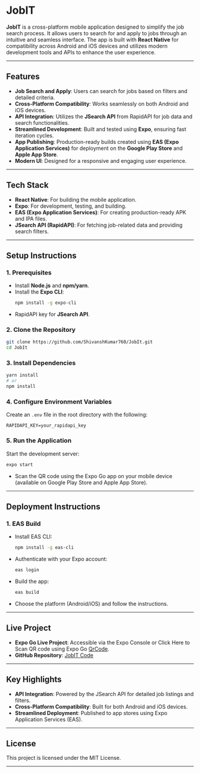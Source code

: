 # **JobIT**

**JobIT** is a cross-platform mobile application designed to simplify the job search process. It allows users to search for and apply to jobs through an intuitive and seamless interface. The app is built with **React Native** for compatibility across Android and iOS devices and utilizes modern development tools and APIs to enhance the user experience.

---

## **Features**
- **Job Search and Apply**: Users can search for jobs based on filters and detailed criteria.
- **Cross-Platform Compatibility**: Works seamlessly on both Android and iOS devices.
- **API Integration**: Utilizes the **JSearch API** from RapidAPI for job data and search functionalities.
- **Streamlined Development**: Built and tested using **Expo**, ensuring fast iteration cycles.
- **App Publishing**: Production-ready builds created using **EAS (Expo Application Services)** for deployment on the **Google Play Store** and **Apple App Store**.
- **Modern UI**: Designed for a responsive and engaging user experience.

---

## **Tech Stack**
- **React Native**: For building the mobile application.
- **Expo**: For development, testing, and building.
- **EAS (Expo Application Services)**: For creating production-ready APK and IPA files.
- **JSearch API (RapidAPI)**: For fetching job-related data and providing search filters.

---

## **Setup Instructions**

### **1. Prerequisites**
- Install **Node.js** and **npm/yarn**.
- Install the **Expo CLI**:
  ```bash
  npm install -g expo-cli
  ```
- RapidAPI key for **JSearch API**.

### **2. Clone the Repository**
```bash
git clone https://github.com/ShivanshKumar760/JobIt.git
cd JobIt
```

### **3. Install Dependencies**
```bash
yarn install
# or
npm install
```

### **4. Configure Environment Variables**
Create an `.env` file in the root directory with the following:
```env
RAPIDAPI_KEY=your_rapidapi_key
```

### **5. Run the Application**
Start the development server:
```bash
expo start
```
- Scan the QR code using the Expo Go app on your mobile device (available on Google Play Store and Apple App Store).

---

## **Deployment Instructions**
### **1. EAS Build**
- Install EAS CLI:
  ```bash
  npm install -g eas-cli
  ```
- Authenticate with your Expo account:
  ```bash
  eas login
  ```
- Build the app:
  ```bash
  eas build
  ```
- Choose the platform (Android/iOS) and follow the instructions.

---

## **Live Project**
- **Expo Go Live Project**: Accessible via the Expo Console or Click Here to Scan QR code using Expo Go [QrCode](https://expo.dev/preview/update?message=jobtit-app&updateRuntimeVersion=1.0.0&createdAt=2025-01-17T07%3A43%3A52.362Z&slug=exp&projectId=29bb0ac3-959e-4096-8409-73835994707e&group=a93b9694-3f75-4716-b47c-beba87c706fd).
- **GitHub Repository**: [JobIT Code](https://github.com/ShivanshKumar760/JobIt.git)

---

## **Key Highlights**
- **API Integration**: Powered by the JSearch API for detailed job listings and filters.
- **Cross-Platform Compatibility**: Built for both Android and iOS devices.
- **Streamlined Deployment**: Published to app stores using Expo Application Services (EAS).

---

## **License**
This project is licensed under the MIT License.

---
